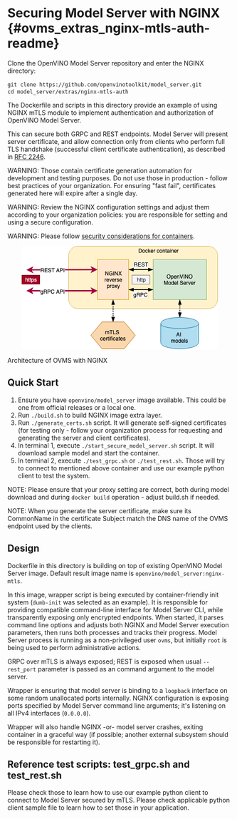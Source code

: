 # Securing Model Server with NGINX {#ovms_extras_nginx-mtls-auth-readme}

Clone the OpenVINO Model Server repository and enter the NGINX directory:
```
git clone https://github.com/openvinotoolkit/model_server.git
cd model_server/extras/nginx-mtls-auth
```

The Dockerfile and scripts in this directory provide an example of using NGINX mTLS module to implement authentication and authorization of OpenVINO Model Server.

This can secure both GRPC and REST endpoints. Model Server will present server certificate, and allow connection only from clients who perform full TLS handshake (successful client certificate authentication), as described in [RFC 2246](https://www.ietf.org/rfc/rfc2246.txt).

WARNING: Those contain certificate generation automation for development and testing purposes. Do not use those in production - follow best practices of your organization. For ensuring "fast fail", certificates generated here will expire after a single day.

WARNING: Review the NGINX configuration settings and adjust them according to your organization policies: you are responsible for setting and using a secure configuration.

WARNING: Please follow [security considerations for containers](../../docs/docker_container.md#sec).


<p align="center">
  <img width="441" height="231" src="./nginx.png">
</p>
Architecture of OVMS with NGINX

## Quick Start

1. Ensure you have `openvino/model_server` image available. This could be one from official releases or a local one.
2. Run `./build.sh` to build NGINX image extra layer.
3. Run `./generate_certs.sh`  script. It will generate self-signed certificates (for testing only - follow your organization process for requesting and generating the server and client certificates).
3. In terminal 1, execute `./start_secure_model_server.sh` script. It will download sample model and start the container.
4. In terminal 2, execute `./test_grpc.sh` or `./test_rest.sh`. Those will try to connect to mentioned above container and use our example python client to test the system.

NOTE: Please ensure that your proxy setting are correct, both during model download and during `docker build` operation - adjust build.sh if needed.

NOTE: When you generate the server certificate, make sure its CommonName in the certificate Subject match the DNS name of the OVMS endpoint used by the clients.

## Design

Dockerfile in this directory is building on top of existing OpenVINO Model Server image. Default result image name is `openvino/model_server:nginx-mtls`.

In this image, wrapper script is being executed by container-friendly init system (`dumb-init` was selected as an example). It is responsible for providing compatible command-line interface for Model Server CLI, while transparently exposing only encrypted endpoints.
When started, it parses command line options and adjusts both NGINX and Model Server execution parameters, then runs both processes and tracks their progress. Model Server process is running as a non-privileged user `ovms`, but initially `root` is being used to perform administrative actions.

GRPC over mTLS is always exposed; REST is exposed when usual `--rest_port` parameter is passed as an command argument to the model server.

Wrapper is ensuring that model server is binding to a `loopback` interface on some random unallocated ports internally. NGINX configuration is exposing ports specified by Model Server command line arguments; it's listening on all IPv4 interfaces (`0.0.0.0`).

Wrapper will also handle NGINX -or- model server crashes, exiting container in a graceful way (if possible; another external subsystem should be responsible for restarting it).

## Reference test scripts: test_grpc.sh and test_rest.sh

Please check those to learn how to use our example python client to connect to Model Server secured by mTLS. Please check applicable python client sample file to learn how to set those in your application.




